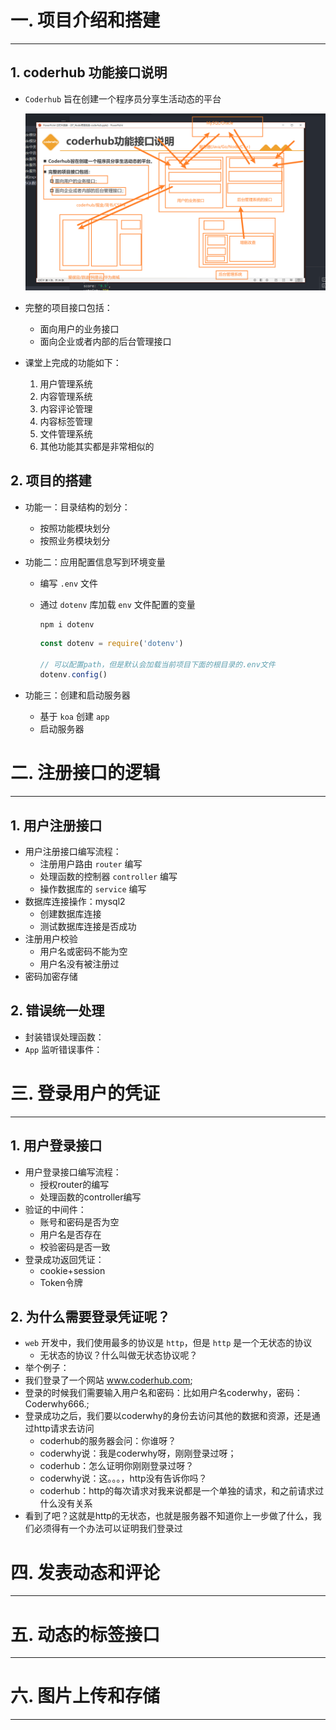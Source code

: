 

# 一. 项目介绍和搭建

---

## 1. coderhub 功能接口说明

- `Coderhub` 旨在创建一个程序员分享生活动态的平台

  <img src="assets/06_后台项目的接口类型分析.png" alt="06_后台项目的接口类型分析" style="zoom:80%;" />

- 完整的项目接口包括：

  - 面向用户的业务接口
  - 面向企业或者内部的后台管理接口

- 课堂上完成的功能如下：

  1. 用户管理系统
  2. 内容管理系统
  3. 内容评论管理
  4. 内容标签管理
  5. 文件管理系统
  6. 其他功能其实都是非常相似的

## 2. 项目的搭建

- 功能一：目录结构的划分：
  - 按照功能模块划分
  - 按照业务模块划分
  
- 功能二：应用配置信息写到环境变量
  - 编写 `.env` 文件
  
  - 通过 `dotenv` 库加载 `env` 文件配置的变量
  
    ```shell
    npm i dotenv
    ```
  
    ```js
    const dotenv = require('dotenv')
    
    // 可以配置path，但是默认会加载当前项目下面的根目录的.env文件
    dotenv.config()
    ```
  
- 功能三：创建和启动服务器

  - 基于 `koa` 创建 `app`
  - 启动服务器





# 二. 注册接口的逻辑

---

## 1. 用户注册接口

- 用户注册接口编写流程：
  - 注册用户路由 `router` 编写
  - 处理函数的控制器 `controller` 编写
  - 操作数据库的 `service` 编写
- 数据库连接操作：mysql2
  - 创建数据库连接
  - 测试数据库连接是否成功
- 注册用户校验
  - 用户名或密码不能为空
  - 用户名没有被注册过
- 密码加密存储

## 2. 错误统一处理

- 封装错误处理函数：
- `App` 监听错误事件：







# 三. 登录用户的凭证

---

## 1. 用户登录接口

- 用户登录接口编写流程：
  - 授权router的编写
  - 处理函数的controller编写
- 验证的中间件：
  - 账号和密码是否为空
  - 用户名是否存在
  - 校验密码是否一致
- 登录成功返回凭证：
  - cookie+session
  - Token令牌

## 2. 为什么需要登录凭证呢？

- `web` 开发中，我们使用最多的协议是 `http`，但是 `http` 是一个无状态的协议
  - 无状态的协议？什么叫做无状态协议呢？
- 举个例子：
- 我们登录了一个网站 www.coderhub.com;
- 登录的时候我们需要输入用户名和密码：比如用户名coderwhy，密码：Coderwhy666.;
- 登录成功之后，我们要以coderwhy的身份去访问其他的数据和资源，还是通过http请求去访问
  - coderhub的服务器会问：你谁呀？
  - coderwhy说：我是coderwhy呀，刚刚登录过呀；
  - coderhub：怎么证明你刚刚登录过呀？
  - coderwhy说：这。。。，http没有告诉你吗？
  - coderhub：http的每次请求对我来说都是一个单独的请求，和之前请求过什么没有关系
- 看到了吧？这就是http的无状态，也就是服务器不知道你上一步做了什么，我们必须得有一个办法可以证明我们登录过



# 四. 发表动态和评论

---











# 五. 动态的标签接口

---











# 六. 图片上传和存储

---


















